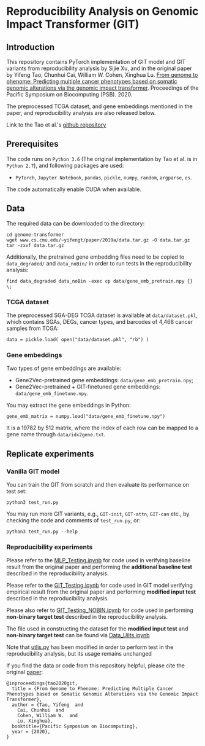 # Reproducibility Analysis on Genomic Impact Transformer (GIT)

## Introduction

This repository contains PyTorch implementation of GIT model
and GIT variants from reproducibility analysis by Sijie Xu, and in the original paper by
Yifeng Tao, Chunhui Cai, William W. Cohen, Xinghua Lu. [From genome to phenome: Predicting multiple cancer phenotypes based on somatic genomic alterations via the genomic impact transformer](https://arxiv.org/abs/1902.00078). Proceedings of the Pacific Symposium on Biocomputing (PSB). 2020.

The preprocessed TCGA dataset, and gene embeddings mentioned in the paper, and reproducibility analysis are also released below.

Link to the Tao et al.'s [github repository](https://github.com/yifengtao/genome-transformer)

## Prerequisites

The code runs on `Python 3.6` (The original implementation by Tao et al. is in `Python 2.7`), and following packages are used:
* `PyTorch`, `Jupyter Notebook`, `pandas`, `pickle`, `numpy`, `random`, `argparse`, `os`.

The code automatically enable CUDA when available.

## Data

The required data can be downloaded to the directory:
```
cd genome-transformer
wget www.cs.cmu.edu/~yifengt/paper/2019a/data.tar.gz -O data.tar.gz
tar -zxvf data.tar.gz
```

Additionally, the pretrained gene embedding files need to be copied to `data_degraded/` and `data_noBin/` 
in order to run tests in the reproducibility analysis:

```
find data_degraded data_noBin -exec cp data/gene_emb_pretrain.npy {} \;
```

### TCGA dataset

The preprocessed SGA-DEG TCGA dataset is available at `data/dataset.pkl`, which contains SGAs, DEGs, cancer types, and barcodes of 4,468 cancer samples from TCGA:
```
data = pickle.load( open("data/dataset.pkl", "rb") )
```

### Gene embeddings

Two types of gene embeddings are available:
* Gene2Vec-pretrained gene embeddings: `data/gene_emb_pretrain.npy`;
* Gene2Vec-pretrained + GIT-finetuned gene embeddings: `data/gene_emb_finetune.npy`.

You may extract the gene embeddings in Python:
```
gene_emb_matrix = numpy.load("data/gene_emb_finetune.npy")
```

It is a 19782 by 512 matrix, where the index of each row can be mapped to a gene name through `data/idx2gene.txt`.


## Replicate experiments

### Vanilla GIT model

You can train the GIT from scratch and then evaluate its performance on test set:
```
python3 test_run.py
```
You may run more GIT variants, e.g., `GIT-init`, `GIT-attn`, `GIT-can` etc., by checking the code and comments of `test_run.py`, or:
```
python3 test_run.py --help
```

### Reproducibility experiments

Please refer to the [MLP_Testing.ipynb](https://github.com/JackXu2333/Reproducibility_Analysis_on_GIT/blob/master/MLP_Testing.ipynb)
for code used in verifying baseline result from the original paper and performing the **additional baseline test** described in the reproducibility analysis. 

Please refer to the [GIT_Testing.ipynb](https://github.com/JackXu2333/Reproducibility_Analysis_on_GIT/blob/master/GIT_Testing.ipynb) 
for code used in GIT model verifying empirical result from the original paper and performing **modified input test** described in the reproducibility analysis. 

Please also refer to [GIT_Testing_NOBIN.ipynb](https://github.com/JackXu2333/Reproducibility_Analysis_on_GIT/blob/master/GIT_Testing_NOBIN.ipynb)
for code used in performing **non-binary target test** described in the reproducibility analysis.

The file used in constructing the dataset for the **modified input test** and **non-binary target test**
can be found via [Data_Uilts.ipynb](https://github.com/JackXu2333/Reproducibility_Analysis_on_GIT/blob/master/Data_Uilts.ipynb)

Note that [utlis.py](https://github.com/JackXu2333/Reproducibility_Analysis_on_GIT/blob/master/utils.py)
has been modified in order to perform test in the reproducibility analysis, but its usage remains unchanged


If you find the data or code from this repository helpful, please cite the original [paper](https://arxiv.org/abs/1902.00078):
```
@inproceedings{tao2020git,
  title = {From Genome to Phenome: Predicting Multiple Cancer Phenotypes based on Somatic Genomic Alterations via the Genomic Impact Transformer},
  author = {Tao, Yifeng  and 
    Cai, Chunhui  and 
    Cohen, William W.  and 
    Lu, Xinghua},
  booktitle={Pacific Symposium on Biocomputing},
  year = {2020},
}
```


